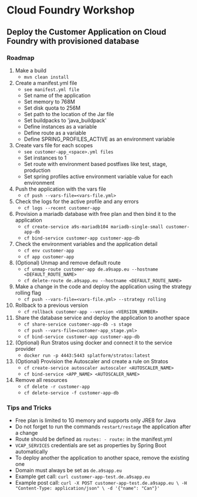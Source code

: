 # Cloud Foundry Workshop

## Deploy the Customer Application on Cloud Foundry with provisioned database

### Roadmap

1. Make a build 
   * `mvn clean install`
2. Create a manifest.yml file 
   * `see manifest.yml file`
   * Set name of the application
   * Set memory to 768M
   * Set disk quota to 256M
   * Set path to the location of the Jar file
   * Set buildpacks to 'java_buildpack'
   * Define instances as a variable
   * Define route as a variable
   * Define SPRING_PROFILES_ACTIVE as an environment variable
3. Create vars file for each scopes
   * `see customer-app_<space>.yml files`
   * Set instances to 1 
   * Set route with environment based postfixes like test, stage, production
   * Set spring profiles active environment variable value for each environment
4. Push the application with the vars file 
   * `cf push --vars-file=<vars-file.yml>`
5. Check the logs for the active profile and any errors 
   * `cf logs --recent customer-app`
6. Provision a mariadb database with free plan and then bind it to the application 
   * `cf create-service a9s-mariadb104 mariadb-single-small customer-app-db`
   * `cf bind-service customer-app customer-app-db`
7. Check the environment variables and the application detail
   * `cf env customer-app`
   * `cf app customer-app`
8. (Optional) Unmap and remove default route 
   * `cf unmap-route customer-app de.a9sapp.eu --hostname <DEFAULT_ROUTE_NAME>`
   * `cf delete-route de.a9sapp.eu --hostname <DEFAULT_ROUTE_NAME>`
9. Make a change in the code and deploy the application using the strategy rolling flag
   * `cf push --vars-file=<vars-file.yml> --strategy rolling`
10. Rollback to a previous version
    * `cf rollback customer-app --version <VERSION_NUMBER>`
11. Share the database service and deploy the application to another space
    * `cf share-service customer-app-db -s stage`
    * `cf push --vars-file=customer-app_stage.yml>`
    * `cf bind-service customer-app customer-app-db`
12. (Optional) Run Stratos using docker and connect it to the service provider
    * `docker run -p 4443:5443 splatform/stratos:latest`
13. (Optional) Provision the Autoscaler and create a rule on Stratos
    * `cf create-service autoscaler autoscaler <AUTOSCALER_NAME>`
    * `cf bind-service <APP_NAME> <AUTOSCALER_NAME>`
14. Remove all resources
    * `cf delete -r customer-app`
    * `cf delete-service -f customer-app-db`

### Tips and Tricks

* Free plan is limited to 1G memory and supports only JRE8 for Java
* Do not forget to run the commands `restart/restage` the application after a change
* Route should be defined as `routes: - route:` in the manifest.yml
* `VCAP_SERVICES` credentials are set as properties by Spring Boot automatically
* To deploy another the application to another space, remove the existing one
* Domain must always be set as `de.a9sapp.eu`
* Example get call: `curl customer-app-test.de.a9sapp.eu`
* Example post call: `curl -X POST customer-app-test.de.a9sapp.eu \
  -H "Content-Type: application/json" \
  -d '{"name": "Can"}' `